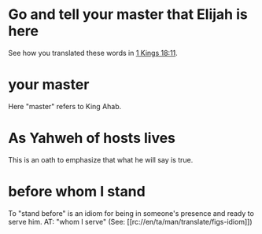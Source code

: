 # Go and tell your master that Elijah is here

See how you translated these words in [1 Kings 18:11](./09.md).

# your master

Here "master" refers to King Ahab.

# As Yahweh of hosts lives

This is an oath to emphasize that what he will say is true.

# before whom I stand

To "stand before" is an idiom for being in someone's presence and ready to serve him. AT: "whom I serve" (See: [[rc://en/ta/man/translate/figs-idiom]])